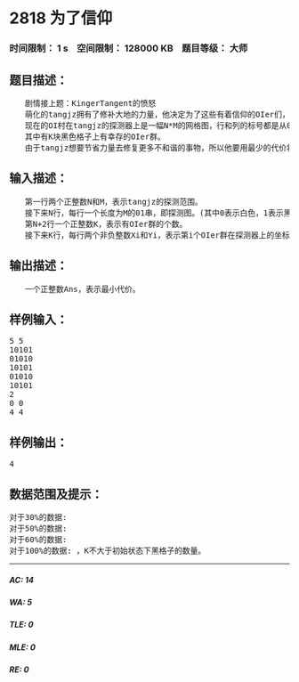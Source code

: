 # 2818 为了信仰   
### 时间限制： 1 s&nbsp;&nbsp;&nbsp;&nbsp;空间限制： 128000 KB&nbsp;&nbsp;&nbsp;&nbsp;题目等级： 大师  
## 题目描述：  

<pre>
　　剧情接上题：KingerTangent的愤怒
　　萌化的tangjz拥有了修补大地的力量，他决定为了这些有着信仰的OIer们，使得这些OIer们能重聚。
　　现在的OI村在tangjz的探测器上是一幅N*M的网格图，行和列的标号都是从0开始的，其中有一些地方是黑色的，表示此处土地在海平面之上(OIer只能在海平面之上)，还有一些地方是白色的，表示此处土地在海平面之下，创造一块土地(即将一个白格子变成黑色的)的代价是1。
　　其中有K块黑色格子上有幸存的OIer群。
　　由于tangjz想要节省力量去修复更多不和谐的事物，所以他要用最少的代价将这个K个OIer群连通。(这里的连通是指四联通，即上下左右连通)
</pre>
  
  
## 输入描述：  

<pre>
　　第一行两个正整数N和M，表示tangjz的探测范围。
　　接下来N行，每行一个长度为M的01串，即探测图。(其中0表示白色，1表示黑色)
　　第N+2行一个正整数K，表示有OIer群的个数。
　　接下来K行，每行两个非负整数Xi和Yi，表示第i个OIer群在探测器上的坐标。
</pre>
  
  
## 输出描述：  

<pre>
　　一个正整数Ans，表示最小代价。
</pre>
  
  
## 样例输入：  

<pre>
5 5  
10101  
01010  
10101  
01010  
10101  
2  
0 0  
4 4
</pre>
  
  
## 样例输出：  

<pre>
4
</pre>
  
  
## 数据范围及提示：  

<pre>
对于30%的数据:  
对于50%的数据:  
对于60%的数据:  
对于100%的数据: ，K不大于初始状态下黑格子的数量。
</pre>
  
  
***  

##### AC: 14  
##### WA: 5  
##### TLE: 0  
##### MLE: 0  
##### RE: 0  

